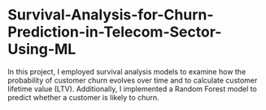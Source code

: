 # Survival-Analysis-for-Churn-Prediction-in-Telecom-Sector-Using-ML
In this project, I employed survival analysis models to examine how the probability of customer churn evolves over time and to calculate customer lifetime value (LTV). Additionally, I implemented a Random Forest model to predict whether a customer is likely to churn.
